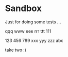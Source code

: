 # Sandbox
Just for doing some tests ...

qqq www eee rrr ttt 111

123 456 789
xxx yyy zzz
abc

take two :)
